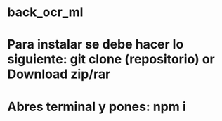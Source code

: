 # back_ocr_ml
# Para instalar se debe hacer lo siguiente: git clone (repositorio) or Download zip/rar
# Abres terminal y pones: npm i